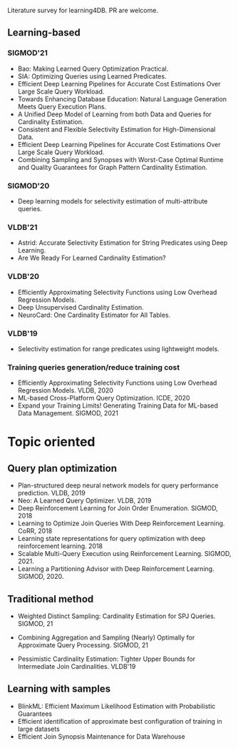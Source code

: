 Literature survey for learning4DB. PR are welcome.

## Learning-based
### SIGMOD'21
* Bao: Making Learned Query Optimization Practical.
* SIA: Optimizing Queries using Learned Predicates.
* Efficient Deep Learning Pipelines for Accurate Cost Estimations Over Large Scale Query Workload.
* Towards Enhancing Database Education: Natural Language Generation Meets Query Execution Plans.
* A Unified Deep Model of Learning from both Data and Queries for Cardinality Estimation.
* Consistent and Flexible Selectivity Estimation for High-Dimensional Data.
* Efficient Deep Learning Pipelines for Accurate Cost Estimations Over Large Scale Query Workload.
* Combining Sampling and Synopses with Worst-Case Optimal Runtime and Quality Guarantees for Graph Pattern Cardinality Estimation.

### SIGMOD'20
* Deep learning models for selectivity estimation of multi-attribute queries.


### VLDB'21
* Astrid: Accurate Selectivity Estimation for String Predicates using Deep Learning.
* Are We Ready For Learned Cardinality Estimation?

### VLDB'20
* Efficiently Approximating Selectivity Functions using Low Overhead Regression Models.
* Deep Unsupervised Cardinality Estimation.
* NeuroCard: One Cardinality Estimator for All Tables.

### VLDB'19
* Selectivity estimation for range predicates using lightweight models.


### Training queries generation/reduce training cost
* Efficiently Approximating Selectivity Functions using Low Overhead Regression Models. VLDB, 2020
* ML-based Cross-Platform Query Optimization. ICDE, 2020
* Expand your Training Limits! Generating Training Data for ML-based Data Management. SIGMOD, 2021



# Topic oriented

## Query plan optimization
* Plan-structured deep neural network models for query performance prediction. VLDB, 2019
* Neo: A Learned Query Optimizer. VLDB, 2019
* Deep Reinforcement Learning for Join Order Enumeration. SIGMOD, 2018
* Learning to Optimize Join Queries With Deep Reinforcement Learning. CoRR, 2018
* Learning state representations for query optimization with deep reinforcement learning. 2018
* Scalable Multi-Query Execution using Reinforcement Learning. SIGMOD, 2021. 
* Learning a Partitioning Advisor with Deep Reinforcement Learning. SIGMOD, 2020.



## Traditional method
* Weighted Distinct Sampling: Cardinality Estimation for SPJ Queries. SIGMOD, 21
* Combining Aggregation and Sampling (Nearly) Optimally for Approximate Query Processing. SIGMOD, 21


* Pessimistic Cardinality Estimation: Tighter Upper Bounds for Intermediate Join Cardinalities. VLDB'19


## Learning with samples
* BlinkML: Efficient Maximum Likelihood Estimation with Probabilistic Guarantees
* Efficient identification of approximate best configuration of training in large datasets
* Efficient Join Synopsis Maintenance for Data Warehouse








